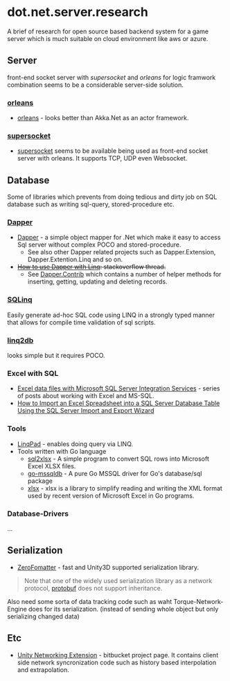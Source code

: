 # dot.net.server.research

A brief of research for open source based backend system for a game server which is much suitable on cloud environment like aws or azure.

## Server

front-end socket server with *supersocket* and *orleans* for logic framwork combination seems to be a considerable server-side solution.

### [orleans](https://github.com/dotnet/orleans)

* [orleans](https://github.com/dotnet/orleans) - looks better than Akka.Net as an actor framework.

### [supersocket](https://github.com/kerryjiang/SuperSocket)

* [supersocket](https://github.com/kerryjiang/SuperSocket) seems to be available  being used as front-end socket server with orleans. It supports TCP, UDP even Websocket.

## Database

Some of libraries which prevents from doing tedious and dirty job on SQL database such as writing sql-query, stored-procedure etc.

### [Dapper](https://github.com/StackExchange/dapper-dot-net)

* [Dapper](https://github.com/StackExchange/dapper-dot-net) - a simple object mapper for .Net which make it easy to access Sql server without complex POCO and stored-procedure.
  * See also other Dapper related projects such as Dapper.Extension, Dapper.Extention.Linq and so on.
* ~~[How to use Dapper with Linq](http://stackoverflow.com/questions/38826292/how-to-use-dapper-with-linq): stackoverflow thread.~~
  * See [Dapper.Contrib](https://github.com/StackExchange/dapper-dot-net/tree/master/Dapper.Contrib) which contains a number of helper methods for inserting, getting, updating and deleting records.

### [SQLinq](https://sqlinq.codeplex.com/)

Easily generate ad-hoc SQL code using LINQ in a strongly typed manner that allows for compile time validation of sql scripts.

### [linq2db](https://github.com/linq2db/linq2db)

looks simple but it requires POCO.

### Excel with SQL 

* [Excel data files with Microsoft SQL Server Integration Services](http://dougbert.com/blog/post/excel-in-integration-services-part-1-of-3-connections-and-components.aspx) - series of posts about working with Excel and MS-SQL.
* [How to Import an Excel Spreadsheet into a SQL Server Database Table Using the SQL Server Import and Export Wizard](http://www.66pacific.com/sql_server_import_from_excel.aspx)

### Tools

* [LinqPad](https://www.linqpad.net/) - enables doing query via LINQ.
* Tools written with Go language
  * [sql2xlsx](https://github.com/bwmarrin/sql2xlsx) - A simple program to convert SQL rows into Microsoft Excel XLSX files.
  * [go-mssqldb](https://github.com/denisenkom/go-mssqldb) - A pure Go MSSQL driver for Go's database/sql package
  * [xlsx](https://github.com/tealeg/xlsx) - xlsx is a library to simplify reading and writing the XML format used by recent version of Microsoft Excel in Go programs.

### Database-Drivers

...

## Serialization

* [ZeroFomatter](https://github.com/neuecc/ZeroFormatter) - fast and Unity3D supported serialization library.

> Note that one of the widely used serialization library as a network protocol, [protobuf](https://github.com/google/protobuf) does not support inheritance.

Also need some sorta of data tracking code such as waht Torque-Network-Engine does for its serialization. (instead of sending whole object but only serializing changed data)

## Etc

* [Unity Networking Extension](https://bitbucket.org/Unity-Technologies/networking) - bitbucket project page. It contains client side network syncronization code such as history based interpolation and extrapolation.
